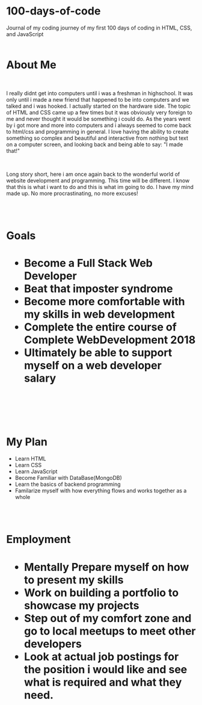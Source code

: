 # 100-days-of-code
Journal of my coding journey of my first 100 days of coding in HTML, CSS, and JavaScript
<br>
<br>





<h1><strong>About Me</strong></h1>
<br>
<p>I really didnt get into computers until i was a freshman in highschool.  It was only until i made a new friend that happened to be into computers and we talked and i was hooked.  I actually started on the hardware side.  The topic of HTML and CSS came up a few times but it was obviously very foreign to me and never thought it would be something i could do.  As the years went by i got more and more into computers and i always seemed to come back to html/css and programming in general.  I love having the ability to create something so complex and beautiful and interactive from nothing but text on a computer screen, and looking back and being able to say: "I made that!"</p>
<br>
 <p>Long story short,  here i am once again back to the wonderful world of website development and programming.  This time will be different.  I know that this is what i want to do and this is what im going to do.  I have my mind made up.  No more procrastinating, no more excuses!</p>
<br>
<br>
<h1><strong>Goals</strong><h1>
<p><ul>
  <li>Become a Full Stack Web Developer</li>
  <li>Beat that imposter syndrome</li>
  <li>Become more comfortable with my skills in web development</li>
  <li>Complete the entire course of Complete WebDevelopment 2018</li>
  <li>Ultimately be able to support myself on a web developer salary</li>
</ul></p>
<br>
<br>
<h1><strong>My Plan</strong></h1>
<ul>
  <li>Learn HTML</li>
  <li>Learn CSS</li>
  <li>Learn JavaScript</li>
  <li>Become Familiar with DataBase(MongoDB)</li>
  <li>Learn the basics of backend programming</li>
  <li>Familarize myself with how everything flows and works together as a whole</li>
</ul>
<br>
<br>
<h1><strong>Employment</strong><h1>
<p><ul>
  <li>Mentally Prepare myself on how to present my skills</li>
  <li>Work on building a portfolio to showcase my projects</li>
  <li>Step out of my comfort zone and go to local meetups to meet other developers</li>
  <li>Look at actual job postings for the position i would like and see what is required and what they need.</li>
</ul><p>
